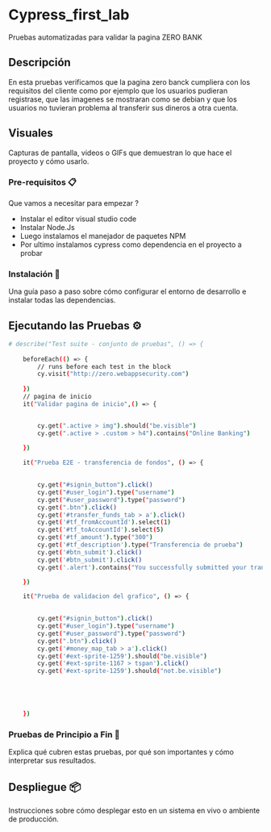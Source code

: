# Cypress_first_lab

Pruebas automatizadas para validar la pagina ZERO BANK

## Descripción

En esta pruebas verificamos que la pagina zero banck cumpliera con los requisitos del cliente como por ejemplo que los usuarios pudieran registrase, que las imagenes se mostraran como se debian y que los usuarios no tuvieran problema al transferir sus dineros a otra cuenta.

## Visuales

Capturas de pantalla, videos o GIFs que demuestran lo que hace el proyecto y cómo usarlo.

### Pre-requisitos 📋

Que vamos a necesitar para empezar ?

- Instalar el editor visual studio code
- Instalar Node.Js
- Luego instalamos el manejador de paquetes NPM
- Por ultimo instalamos cypress como dependencia en el proyecto a probar 

### Instalación 🔧

Una guía paso a paso sobre cómo configurar el entorno de desarrollo e instalar todas las dependencias.

## Ejecutando las Pruebas ⚙️

```bash
# describe("Test suite - conjunto de pruebas", () => {
    
    beforeEach(() => {
        // runs before each test in the block
        cy.visit("http://zero.webappsecurity.com")
    
    })
    // pagina de inicio
    it("Validar pagina de inicio",() => {


        cy.get(".active > img").should("be.visible")
        cy.get(".active > .custom > h4").contains("Online Banking")
    
    })

    it("Prueba E2E - transferencia de fondos", () => {

        
        cy.get("#signin_button").click()
        cy.get("#user_login").type("username")
        cy.get("#user_password").type("password")
        cy.get(".btn").click()
        cy.get('#transfer_funds_tab > a').click() 
        cy.get('#tf_fromAccountId').select(1)
        cy.get('#tf_toAccountId').select(5)
        cy.get('#tf_amount').type("300")
        cy.get('#tf_description').type("Transferencia de prueba")
        cy.get('#btn_submit').click()
        cy.get('#btn_submit').click()
        cy.get('.alert').contains("You successfully submitted your transaction")

    })

    it("Prueba de validacion del grafico", () => {

        
        cy.get("#signin_button").click()
        cy.get("#user_login").type("username")
        cy.get("#user_password").type("password")
        cy.get(".btn").click()
        cy.get('#money_map_tab > a').click()
        cy.get('#ext-sprite-1259').should("be.visible")
        cy.get('#ext-sprite-1167 > tspan').click()
        cy.get('#ext-sprite-1259').should("not.be.visible")





    })
```

### Pruebas de Principio a Fin 🔩

Explica qué cubren estas pruebas, por qué son importantes y cómo interpretar sus resultados.


## Despliegue 📦

Instrucciones sobre cómo desplegar esto en un sistema en vivo o ambiente de producción.






